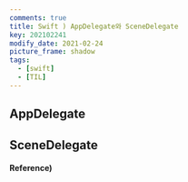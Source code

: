 ```yaml
---
comments: true
title: Swift ) AppDelegate와 SceneDelegate
key: 202102241
modify_date: 2021-02-24
picture_frame: shadow
tags:
  - [swift]
  - [TIL]
---
```

 
## AppDelegate

## SceneDelegate

#### Reference)
